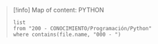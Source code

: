 
> [!info] Map of content: PYTHON
> ```dataview
> list 
> from "200 - CONOCIMIENTO/Programación/Python"
> where contains(file.name, "000 - ")
> ``` 